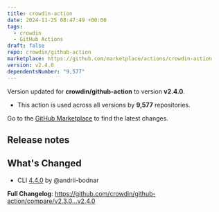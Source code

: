 ```yaml
---
title: crowdin-action
date: 2024-11-25 08:47:49 +00:00
tags:
  - crowdin
  - GitHub Actions
draft: false
repo: crowdin/github-action
marketplace: https://github.com/marketplace/actions/crowdin-action
version: v2.4.0
dependentsNumber: "9,577"
---
```



Version updated for **crowdin/github-action** to version **v2.4.0**.
- This action is used across all versions by **9,577** repositories.

Go to the [GitHub Marketplace](https://github.com/marketplace/actions/crowdin-action) to find the latest changes.

## Release notes

## What's Changed

* CLI [4.4.0](https://github.com/crowdin/crowdin-cli/releases/tag/4.4.0) by @andrii-bodnar

**Full Changelog**: https://github.com/crowdin/github-action/compare/v2.3.0...v2.4.0
